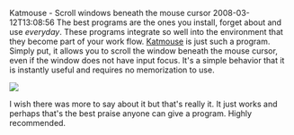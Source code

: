 Katmouse - Scroll windows beneath the mouse cursor
2008-03-12T13:08:56
The best programs are the ones you install, forget about and use _everyday_. These programs integrate so well into the environment that they become part of your work flow. [Katmouse](http://ehiti.de/katmouse/) is just such a program. Simply put, it allows you to scroll the window beneath the mouse cursor, even if the window does not have input focus. It's a simple behavior that it is instantly useful and requires no memorization to use.

![](http://ehiti.de/katmouse/screen1.gif)

I wish there was more to say about it but that's really it. It just works and perhaps that's the best praise anyone can give a program. Highly recommended.
